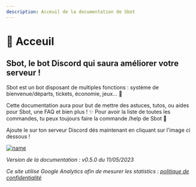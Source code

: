 ```yaml
---
description: Acceuil de la documentation de Sbot
---
```


# 🤖 Acceuil

## **Sbot**, le bot Discord qui saura améliorer votre serveur !

Sbot est un bot disposant de multiples fonctions : système de bienvenue/départs, tickets, économie, jeux... 🚀

Cette documentation aura pour but de mettre des astuces, tutos, ou aides pour Sbot, une FAQ et bien plus ! ✨ Pour avoir la liste de toutes les commandes, tu peux toujours faire la commande /help de Sbot 🤖

Ajoute le sur ton serveur Discord dés maintenant en cliquant sur l'image ci dessous !

[![name](https://cdn.discordapp.com/avatars/988866995393024040/62ede995b6ba42d985a87d48300688fa.webp)](https://top.gg/bot/988866995393024040)

_Version de la documentation : v0.5.0 du 11/05/2023_

_Ce site utilise Google Analytics afin de mesurer les statistics :_ [_politique de confidentialité_](https://docs.google.com/document/d/1MTEIMTRiVkMrmS4-6XdPMRrpNRWhPtQeJtR-w7RkB9Q/edit?usp=sharing)
